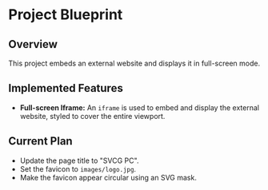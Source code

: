 # Project Blueprint

## Overview

This project embeds an external website and displays it in full-screen mode.

## Implemented Features

*   **Full-screen Iframe:** An `iframe` is used to embed and display the external website, styled to cover the entire viewport.

## Current Plan

*   Update the page title to "SVCG PC".
*   Set the favicon to `images/logo.jpg`.
*   Make the favicon appear circular using an SVG mask.
